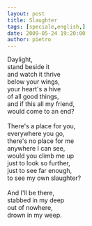 ```yaml
---
layout: post
title: Slaughter
tags: [speciale,english,]
date: 2009-05-24 19:20:00
author: pietro
---
```

Daylight,<br/>stand beside it<br/>and watch it thrive<br/>below your wings,<br/>your heart's a hive<br/>of all good things,<br/>and if this all my friend,<br/>would come to an end?<br/><br/>There's a place for you,<br/>everywhere you go,<br/>there's no place for me<br/>anywhere I can see,<br/>would you climb me up<br/>just to look so further,<br/>just to see far enough,<br/>to see my own slaughter?<br/><br/>And I'll be there,<br/>stabbed in my deep<br/>out of nowhere,<br/>drown in my weep.
